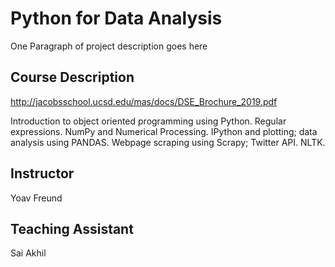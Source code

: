 # Python for Data Analysis

One Paragraph of project description goes here

## Course Description
http://jacobsschool.ucsd.edu/mas/docs/DSE_Brochure_2019.pdf

Introduction to object oriented programming using Python. Regular expressions. NumPy and Numerical Processing. IPython and plotting; data analysis using PANDAS. Webpage scraping using Scrapy; Twitter API. NLTK.

## Instructor
Yoav Freund


## Teaching Assistant
Sai Akhil
